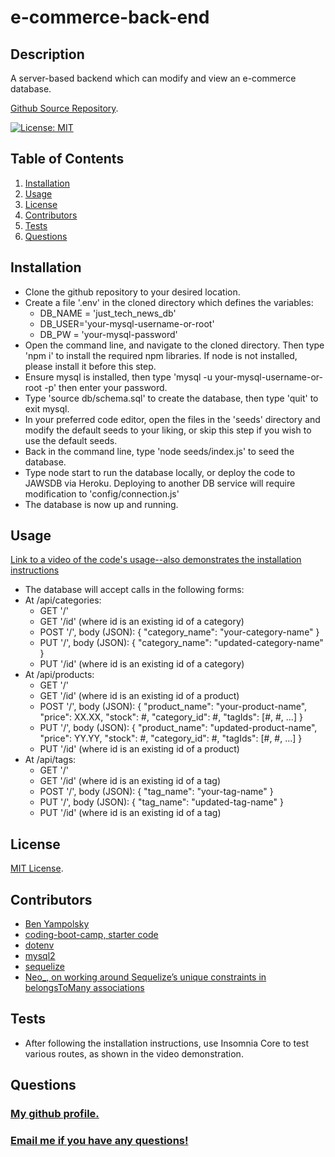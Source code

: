 # e-commerce-back-end

## Description
A server-based backend which can modify and view an e-commerce database. 

[Github Source Repository](https://github.com/byampols/e-commerce-back-end).

[![License: MIT](https://img.shields.io/badge/License-MIT-yellow.svg)](https://opensource.org/licenses/MIT)

## Table of Contents
1. [Installation](#installation)
2. [Usage](#usage)
3. [License](#license)
4. [Contributors](#contributors)
5. [Tests](#tests)
6. [Questions](#questions)

## Installation
* Clone the github repository to your desired location.
* Create a file '.env' in the cloned directory which defines the variables: 
  * DB_NAME = 'just_tech_news_db' 
  * DB_USER='your-mysql-username-or-root' 
  * DB_PW = 'your-mysql-password'
* Open the command line, and navigate to the cloned directory. Then type 'npm i' to install the required npm libraries. If node is not installed, please install it before this step.
* Ensure mysql is installed, then type 'mysql -u your-mysql-username-or-root -p' then enter your password.
* Type 'source db/schema.sql' to create the database, then type 'quit' to exit mysql.
* In your preferred code editor, open the files in the 'seeds' directory and modify the default seeds to your liking, or skip this step if you wish to use the default seeds. 
* Back in the command line, type 'node seeds/index.js' to seed the database.
* Type node start to run the database locally, or deploy the code to JAWSDB via Heroku. Deploying to another DB service will require modification to 'config/connection.js'
* The database is now up and running.

## Usage

[Link to a video of the code's usage--also demonstrates the installation instructions](https://drive.google.com/file/d/1vNQ-6uQVvbWgFVt0yrh3IWuM2SLt-PAH/view?usp=sharing)

*  The database will accept calls in the following forms:
* At /api/categories:
  * GET '/'
  * GET '/id' (where id is an existing id of a category)
  * POST '/', body (JSON): 
            {
	            "category_name": "your-category-name"
            }
  * PUT '/', body (JSON):
            {
	            "category_name": "updated-category-name"
            }
  * PUT '/id' (where id is an existing id of a category)
* At /api/products:
  * GET '/'
  * GET '/id' (where id is an existing id of a product)
  * POST '/', body (JSON): 
            {
                "product_name": "your-product-name",
                "price": XX.XX,
                "stock": #,
                "category_id": #,
                "tagIds": [#, #, ...]
            }
  * PUT '/', body (JSON):
            {
                "product_name": "updated-product-name",
                "price": YY.YY,
                "stock": #,
                "category_id": #,
                "tagIds": [#, #, ...]
            }
  * PUT '/id' (where id is an existing id of a product)
* At /api/tags:
  * GET '/'
  * GET '/id' (where id is an existing id of a tag)
  * POST '/', body (JSON): 
            {
	            "tag_name": "your-tag-name"
            }
  * PUT '/', body (JSON):
            {
	            "tag_name": "updated-tag-name"
            }
  * PUT '/id' (where id is an existing id of a tag)

## License

[MIT License](https://opensource.org/licenses/MIT).

## Contributors
* [Ben Yampolsky](https://github.com/byampols)
* [coding-boot-camp, starter code](https://github.com/coding-boot-camp/fantastic-umbrella)
* [dotenv](https://www.npmjs.com/package/dotenv)
* [mysql2](https://www.npmjs.com/package/mysql2)
* [sequelize](https://www.npmjs.com/package/sequelize)
* [Neo_, on working around Sequelize’s unique constraints in belongsToMany associations](https://stackoverflow.com/a/58439584)

## Tests
* After following the installation instructions, use Insomnia Core to test various routes, as shown in the video demonstration.

## Questions
### [My github profile.](https://github.com/byampols)
### [Email me if you have any questions!](byampols@alumni.cmu.edu)
